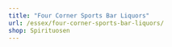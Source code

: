 ```yaml
---
title: "Four Corner Sports Bar Liquors"
url: /essex/four-corner-sports-bar-liquors/
shop: Spirituosen
---
```

